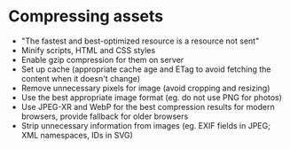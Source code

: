 # Compressing assets
- "The fastest and best-optimized resource is a resource not sent"
- Minify scripts, HTML and CSS styles
- Enable gzip compression for them on server
- Set up cache (appropriate cache age and ETag to avoid fetching the content when it doesn't change)
- Remove unnecessary pixels for image (avoid cropping and resizing)
- Use the best appropriate image format (eg. do not use PNG for photos)
- Use JPEG-XR and WebP for the best compression results for modern browsers, provide fallback for older browsers
- Strip unnecessary information from images (eg. EXIF fields in JPEG; XML namespaces, IDs in SVG)
